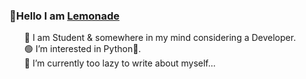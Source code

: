 <h3>👋Hello I am <a href="https://github.com/lemonadeforlife">Lemonade</a></h3>
<ul type="None">
<li>🔵 I am Student & somewhere in my mind considering a Developer.</li>
<li>🟢 I’m interested in Python🐍.</li>
<li>🔵 I’m currently too lazy to write about myself...</li>
</ul>
